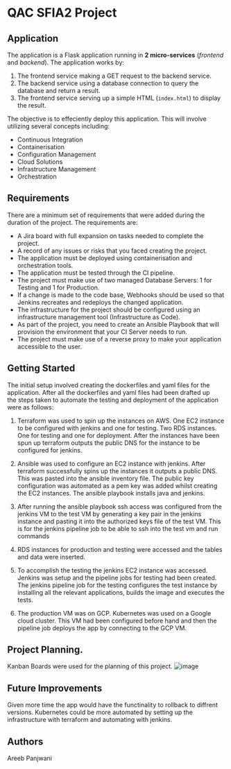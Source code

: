 # QAC SFIA2 Project

## Application

The application is a Flask application running in **2 micro-services** (*frontend* and *backend*).
The application works by:
1. The frontend service making a GET request to the backend service. 
2. The backend service using a database connection to query the database and return a result.
3. The frontend service serving up a simple HTML (`index.html`) to display the result.

The objective is to effeciently deploy this application. This will involve utilizing several concepts including:
* Continuous Integration
* Containerisation
* Configuration Management
* Cloud Solutions
* Infrastructure Management
* Orchestration 
## Requirements 
There are a minimum set of requirements that were added during the duration of the project. The requirements are:
* A Jira board with full expansion on tasks needed to complete the project.
* A record of any issues or risks that you faced creating the project.
* The application must be deployed using containerisation and orchestration tools.
* The application must be tested through the CI pipeline.
* The project must make use of two managed Database Servers: 1 for Testing and 1 for Production.
* If a change is made to the code base, Webhooks should be used so that Jenkins recreates and redeploys the changed application.
* The infrastructure for the project should be configured using an infrastructure management tool (Infrastructure as Code).
* As part of the project, you need to create an Ansible Playbook that will provision the environment that your CI Server needs to run.
* The project must make use of a reverse proxy to make your application accessible to the user.

## Getting Started
The initial setup involved creating the dockerfiles and yaml files for the application. After all the dockerfiles and yaml files had been drafted up   
the steps taken to automate the testing and deployment of the application were as follows:
1. Terraform was used to spin up the instances on AWS. 
One EC2 instance to be configured with jenkins and one for testing.
Two RDS instances. One for testing and one for deployment.
After the instances have been spun up terraform outputs the public DNS for the instance to be configured for jenkins.

2. Ansible was used to configure an EC2 instance with jenkins. 
After terraform successfully spins up the instances it outputs a public DNS. This was pasted into the ansible inventory file. The public key configuration was automated as a pem key was added whilst creating the EC2 instances. The ansible playbook installs java and jenkins. 

3. After running the ansible playbook ssh access was configured from the jenkins VM to the test VM by generating a key pair in the jenkins instance and pasting it into the authorized keys file of the test VM. This is for the jenkins pipeline job to be able to ssh into the test vm and run commands

4. RDS instances for production and testing were accessed and the tables and data were inserted.  

5. To accomplish the testing the jenkins EC2 instance was accessed. Jenkins was setup and the pipeline jobs for testing had been created. The jenkins pipeline job for the testing configures the test instance by installing all the relevant applications, builds the image and executes the tests. 

6. The production VM was on GCP. Kubernetes was used on a Google cloud cluster. This VM had been configured before hand and then the pipeline job deploys the app by connecting to the GCP VM.  

## Project Planning.
Kanban Boards were used for the planning of this project.
![image](https://user-images.githubusercontent.com/47117365/95831846-786e8680-0d31-11eb-90e6-d9a38c423007.png)


## Future Improvements
Given more time the app would have the functinality to rollback to diffrent versions.
Kubernetes could be more automated by setting up the infrastructure with terraform and automating with jenkins.

## Authors
Areeb Panjwani



 

